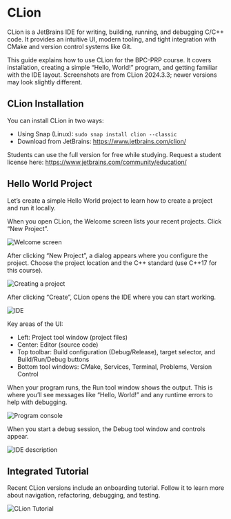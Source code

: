 # CLion

CLion is a JetBrains IDE for writing, building, running, and debugging C/C++ code. It provides an intuitive UI, modern tooling, and tight integration with CMake and version control systems like Git.

This guide explains how to use CLion for the BPC-PRP course. It covers installation, creating a simple “Hello, World!” program, and getting familiar with the IDE layout. Screenshots are from CLion 2024.3.3; newer versions may look slightly different.

## CLion Installation

You can install CLion in two ways:
- Using Snap (Linux): `sudo snap install clion --classic`
- Download from JetBrains: https://www.jetbrains.com/clion/

Students can use the full version for free while studying. Request a student license here: https://www.jetbrains.com/community/education/

## Hello World Project

Let’s create a simple Hello World project to learn how to create a project and run it locally.

When you open CLion, the Welcome screen lists your recent projects. Click “New Project”.

![Welcome screen](../images/clion_welcome.png)

After clicking “New Project”, a dialog appears where you configure the project. Choose the project location and the C++ standard (use C++17 for this course).

![Creating a project](../images/clion_new_project.png)

After clicking “Create”, CLion opens the IDE where you can start working.

![IDE](../images/clion_home.png)

Key areas of the UI:
- Left: Project tool window (project files)
- Center: Editor (source code)
- Top toolbar: Build configuration (Debug/Release), target selector, and Build/Run/Debug buttons
- Bottom tool windows: CMake, Services, Terminal, Problems, Version Control

When your program runs, the Run tool window shows the output. This is where you’ll see messages like “Hello, World!” and any runtime errors to help with debugging.

![Program console](../images/clion_program_terminal.png)

When you start a debug session, the Debug tool window and controls appear.

![IDE description](../images/clion_debug.png)

## Integrated Tutorial

Recent CLion versions include an onboarding tutorial. Follow it to learn more about navigation, refactoring, debugging, and testing.

![CLion Tutorial](../images/clion_tutorial.png)


